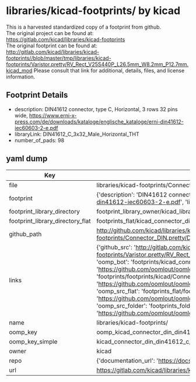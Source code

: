 # libraries/kicad-footprints/ by kicad  
This is a harvested standardized copy of a footprint from github.  
The original project can be found at:  
https://gitlab.com/kicad/libraries/kicad-footprints  
The original footprint can be found at:
http://gitlab.com/kicad/libraries/kicad-footprints//blob/master/tmp/libraries/kicad-footprints/Varistor.pretty/RV_Rect_V25S440P_L26.5mm_W8.2mm_P12.7mm.kicad_mod
Please consult that link for additional, details, files, and license information.  
## Footprint Details
* description: DIN41612 connector, type C, Horizontal, 3 rows 32 pins wide, https://www.erni-x-press.com/de/downloads/kataloge/englische_kataloge/erni-din41612-iec60603-2-e.pdf  
* libraryLink: DIN41612_C_3x32_Male_Horizontal_THT  
* number_of_pads: 98  
## yaml dump  
| Key | Value |  
| --- | --- |  
| file | libraries/kicad-footprints/Connector_DIN.pretty/DIN41612_C_3x32_Male_Horizontal_THT.kicad_mod |  
| footprint | {'description': 'DIN41612 connector, type C, Horizontal, 3 rows 32 pins wide, https://www.erni-x-press.com/de/downloads/kataloge/englische_kataloge/erni-din41612-iec60603-2-e.pdf', 'libraryLink': 'DIN41612_C_3x32_Male_Horizontal_THT', 'number_of_pads': 98} |  
| footprint_library_directory | footprint_library_owner/kicad_libraries/kicad-footprints/ |  
| footprint_library_directory_flat | footprints_flat/kicad_connector_din_din41612_c_3x32_male_horizontal_tht/working |  
| github_path | http://github.com/kicad/libraries/kicad-footprints//blob/master/tmp/libraries/kicad-footprints/Connector_DIN.pretty/DIN41612_C_3x32_Male_Horizontal_THT.kicad_mod |  
| links | {'github_src': 'http://gitlab.com/kicad/libraries/kicad-footprints//blob/master/tmp/libraries/kicad-footprints/Varistor.pretty/RV_Rect_V25S440P_L26.5mm_W8.2mm_P12.7mm.kicad_mod', 'github_src_repo': 'https://gitlab.com/kicad/libraries/kicad-footprints', 'oomp_bot': 'footprints/kicad_connector_din_din41612_c_3x32_male_horizontal_tht/working', 'oomp_bot_github': 'https://github.com/oomlout/oomlout_oomp_footprint_bot/tree/main/footprints/kicad_connector_din_din41612_c_3x32_male_horizontal_tht/working', 'oomp_doc': 'footprints/footprints/kicad/Connector_DIN/DIN41612_C_3x32_Male_Horizontal_THT/working/', 'oomp_doc_github': 'https://github.com/oomlout/oomlout_oomp_footprint_doc/tree/main/footprints/footprints/kicad/Connector_DIN/DIN41612_C_3x32_Male_Horizontal_THT/working', 'oomp_src_flat': 'footprints_flat/footprints_flat/kicad_connector_din_din41612_c_3x32_male_horizontal_tht/working', 'oomp_src_flat_github': 'https://github.com/oomlout/oomlout_oomp_footprint_src/tree/main/footprints_flat/kicad_connector_din_din41612_c_3x32_male_horizontal_tht/working', 'oomp_src_folder': 'footprints_folder/footprints_folder/kicad/Connector_DIN/DIN41612_C_3x32_Male_Horizontal_THT/working', 'oomp_src_folder_github': 'https://github.com/oomlout/oomlout_oomp_footprint_src/tree/main/footprints_folder/kicad/Connector_DIN/DIN41612_C_3x32_Male_Horizontal_THT/working'} |  
| name | libraries/kicad-footprints/ |  
| oomp_key | oomp_kicad_connector_din_din41612_c_3x32_male_horizontal_tht |  
| oomp_key_simple | kicad_connector_din_din41612_c_3x32_male_horizontal_tht |  
| owner | kicad |  
| repo | {'documentation_url': 'https://docs.github.com/rest/repos/repos#get-a-repository', 'message': 'Not Found'} |  
| url | https://gitlab.com/kicad/libraries/kicad-footprints |  

